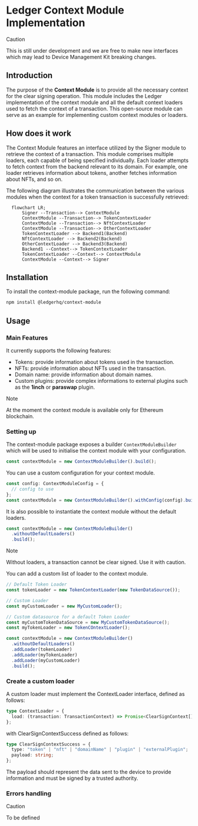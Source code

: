 # Ledger Context Module Implementation

> [!CAUTION]
> This is still under development and we are free to make new interfaces which may lead to Device Management Kit breaking changes.

## Introduction

The purpose of the **Context Module** is to provide all the necessary context for the clear signing operation.
This module includes the Ledger implementation of the context module and all the default context loaders used to fetch the context of a transaction.
This open-source module can serve as an example for implementing custom context modules or loaders.

## How does it work

The Context Module features an interface utilized by the Signer module to retrieve the context of a transaction. This module comprises multiple loaders, each capable of being specified individually. Each loader attempts to fetch context from the backend relevant to its domain. For example, one loader retrieves information about tokens, another fetches information about NFTs, and so on.

The following diagram illustrates the communication between the various modules when the context for a token transaction is successfully retrieved:

```mermaid
  flowchart LR;
      Signer --Transaction--> ContextModule
      ContextModule --Transaction--> TokenContextLoader
      ContextModule --Transaction--> NftContextLoader
      ContextModule --Transaction--> OtherContextLoader
      TokenContextLoader --> Backend1(Backend)
      NftContextLoader --> Backend2(Backend)
      OtherContextLoader --> Backend3(Backend)
      Backend1 --Context--> TokenContextLoader
      TokenContextLoader --Context--> ContextModule
      ContextModule --Context--> Signer
```

## Installation

To install the context-module package, run the following command:

```sh
npm install @ledgerhq/context-module
```

## Usage

### Main Features

It currently supports the following features:

- Tokens: provide information about tokens used in the transaction.
- NFTs: provide information about NFTs used in the transaction.
- Domain name: provide information about domain names.
- Custom plugins: provide complex informations to external plugins such as the **1inch** or **paraswap** plugin.

> [!NOTE]  
> At the moment the context module is available only for Ethereum blockchain.

### Setting up

The context-module package exposes a builder `ContextModuleBuilder` which will be used to initialise the context module with your configuration.

```ts
const contextModule = new ContextModuleBuilder().build();
```

You can use a custom configuration for your context module.

```ts
const config: ContextModuleConfig = {
  // config to use
};
const contextModule = new ContextModuleBuilder().withConfig(config).build();
```

It is also possible to instantiate the context module without the default loaders.

```ts
const contextModule = new ContextModuleBuilder()
  .withoutDefaultLoaders()
  .build();
```

> [!NOTE]
> Without loaders, a transaction cannot be clear signed. Use it with caution.

You can add a custom list of loader to the context module.

```ts
// Default Token Loader
const tokenLoader = new TokenContextLoader(new TokenDataSource());

// Custom Loader
const myCustomLoader = new MyCustomLoader();

// Custom datasource for a default Token Loader
const myCustomTokenDataSource = new MyCustomTokenDataSource();
const myTokenLoader = new TokenCOntextLoader();

const contextModule = new ContextModuleBuilder()
  .withoutDefaultLoaders()
  .addLoader(tokenLoader)
  .addLoader(myTokenLoader)
  .addLoader(myCustomLoader)
  .build();
```

### Create a custom loader

A custom loader must implement the ContextLoader interface, defined as follows:

```ts
type ContextLoader = {
  load: (transaction: TransactionContext) => Promise<ClearSignContext[]>;
};
```

with ClearSignContextSuccess defined as follows:

```ts
type ClearSignContextSuccess = {
  type: "token" | "nft" | "domainName" | "plugin" | "externalPlugin";
  payload: string;
};
```

The payload should represent the data sent to the device to provide information and must be signed by a trusted authority.

### Errors handling

> [!CAUTION]
> To be defined
